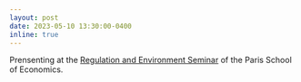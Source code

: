 ```yaml
---
layout: post
date: 2023-05-10 13:30:00-0400
inline: true
---
```


Prensenting at the <a href='https://www.parisschoolofeconomics.eu/en/research/academic-activity/seminars/regulation-and-environment-seminar/'>Regulation and Environment Seminar</a> of the Paris School of Economics.


